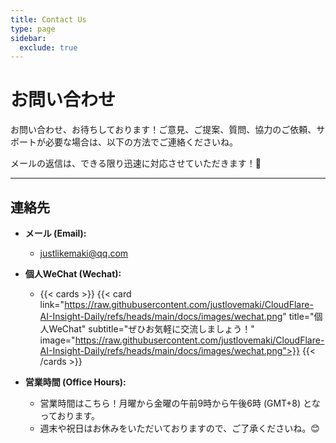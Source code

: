 ```yaml
---
title: Contact Us
type: page
sidebar:
  exclude: true
---
```

# お問い合わせ

お問い合わせ、お待ちしております！ご意見、ご提案、質問、協力のご依頼、サポートが必要な場合は、以下の方法でご連絡くださいね。

メールの返信は、できる限り迅速に対応させていただきます！📩

---

## **連絡先**

*   **メール (Email):**
    *   [justlikemaki@qq.com](mailto:justlikemaki@qq.com)

*   **個人WeChat (Wechat):**
    *   {{< cards >}}
        {{< card link="https://raw.githubusercontent.com/justlovemaki/CloudFlare-AI-Insight-Daily/refs/heads/main/docs/images/wechat.png" title="個人WeChat" subtitle="ぜひお気軽に交流しましょう！" image="https://raw.githubusercontent.com/justlovemaki/CloudFlare-AI-Insight-Daily/refs/heads/main/docs/images/wechat.png">}}
        {{< /cards >}}

*   **営業時間 (Office Hours):**
    *   営業時間はこちら！月曜から金曜の午前9時から午後6時 (GMT+8) となっております。
    *   週末や祝日はお休みをいただいておりますので、ご了承くださいね。😊